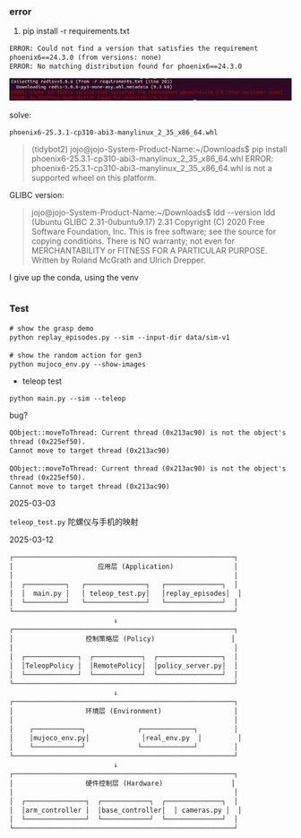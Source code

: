 
### error

1. pip install -r requirements.txt

```
ERROR: Could not find a version that satisfies the requirement phoenix6==24.3.0 (from versions: none)
ERROR: No matching distribution found for phoenix6==24.3.0
```
![alt text](<assets/working_nots/Screenshot from 2025-02-25 16-12-21.png>)

solve: 
```
phoenix6-25.3.1-cp310-abi3-manylinux_2_35_x86_64.whl
```

> (tidybot2) jojo@jojo-System-Product-Name:~/Downloads$ pip install phoenix6-25.3.1-cp310-abi3-manylinux_2_35_x86_64.whl 
ERROR: phoenix6-25.3.1-cp310-abi3-manylinux_2_35_x86_64.whl is not a supported wheel on this platform.


GLIBC version:
> jojo@jojo-System-Product-Name:~/Downloads$ ldd --version
ldd (Ubuntu GLIBC 2.31-0ubuntu9.17) 2.31
Copyright (C) 2020 Free Software Foundation, Inc.
This is free software; see the source for copying conditions.  There is NO
warranty; not even for MERCHANTABILITY or FITNESS FOR A PARTICULAR PURPOSE.
Written by Roland McGrath and Ulrich Drepper.

I give up the conda, using the venv

```

```

### Test

```
# show the grasp demo 
python replay_episodes.py --sim --input-dir data/sim-v1

# show the random action for gen3
python mujoco_env.py --show-images

```

- teleop test

```
python main.py --sim --teleop
```

bug?
```
QObject::moveToThread: Current thread (0x213ac90) is not the object's thread (0x225ef50).
Cannot move to target thread (0x213ac90)

QObject::moveToThread: Current thread (0x213ac90) is not the object's thread (0x225ef50).
Cannot move to target thread (0x213ac90)

```

2025-03-03

`teleop_test.py` 陀螺仪与手机的映射

2025-03-12

```
┌───────────────────────────────────────────────────────┐
│                     应用层 (Application)               │
│                                                       │
│  ┌──────────┐   ┌───────────────┐   ┌──────────────┐  │
│  │  main.py │   │ teleop_test.py│   │replay_episodes│  │
│  └──────────┘   └───────────────┘   └──────────────┘  │
└───────────────────────────────────────────────────────┘
                          ↓
┌───────────────────────────────────────────────────────┐
│                  控制策略层 (Policy)                   │
│                                                       │
│  ┌─────────────┐  ┌────────────┐  ┌────────────────┐  │
│  │TeleopPolicy │  │RemotePolicy│  │policy_server.py│  │
│  └─────────────┘  └────────────┘  └────────────────┘  │
└───────────────────────────────────────────────────────┘
                          ↓
┌───────────────────────────────────────────────────────┐
│                  环境层 (Environment)                  │
│                                                       │
│    ┌────────────┐             ┌─────────────┐         │
│    │mujoco_env.py│             │real_env.py  │         │
│    └────────────┘             └─────────────┘         │
└───────────────────────────────────────────────────────┘
                          ↓
┌───────────────────────────────────────────────────────┐
│                  硬件控制层 (Hardware)                 │
│                                                       │
│  ┌───────────────┐  ┌────────────┐  ┌──────────────┐  │
│  │arm_controller │  │base_controller│  │ cameras.py │  │
│  └───────────────┘  └────────────┘  └──────────────┘  │
└───────────────────────────────────────────────────────┘
```